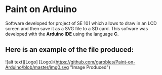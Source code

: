 # Paint on Arduino
Software developed for project of SE 101 which allows to draw in an LCD screen and then save it as a SVG file to a SD card. This sofware was developed with the **Arduino IDE** using the language **C**.
## Here is an example of the file produced:
![alt text][Logo]
[Logo]:(https://github.com/garobles/Paint-on-Arduino/blob/master/img0.svg "Image Produced")
